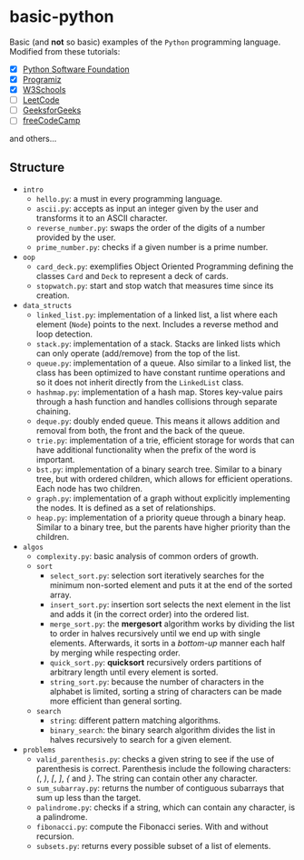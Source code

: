 # basic-python

Basic (and **not** so basic) examples of the `Python` programming language.
Modified from these tutorials:
- [x] [Python Software Foundation](https://docs.python.org/3/tutorial/index.html)
- [x] [Programiz](https://www.programiz.com/python-programming)
- [x] [W3Schools](https://www.w3schools.com/python/default.asp)
- [ ] [LeetCode](https://leetcode.com/)
- [ ] [GeeksforGeeks](https://www.geeksforgeeks.org/python-programming-language/)
- [ ] [freeCodeCamp](https://www.freecodecamp.org/learn/scientific-computing-with-python/)

and others...

## Structure

- `intro`
    + `hello.py`: a must in every programming language.
    + `ascii.py`: accepts as input an integer given by the user and transforms it to an ASCII character.
    + `reverse_number.py`: swaps the order of the digits of a number provided by the user.
    + `prime_number.py`: checks if a given number is a prime number.
- `oop`
    + `card_deck.py`: exemplifies Object Oriented Programming defining the classes `Card` and `Deck` to represent a deck of cards.
    + `stopwatch.py`: start and stop watch that measures time since its creation.
- `data_structs`
    + `linked_list.py`: implementation of a linked list, a list where each element (`Node`) points to the next. Includes a reverse method and loop detection.
    + `stack.py`: implementation of a stack. Stacks are linked lists which can only operate (add/remove) from the top of the list.
    + `queue.py`: implementation of a queue. Also similar to a linked list, the class has been optimized to have constant runtime operations and so it does not inherit directly from the `LinkedList` class.
    + `hashmap.py`: implementation of a hash map. Stores key-value pairs through a hash function and handles collisions through separate chaining.
    + `deque.py`: doubly ended queue. This means it allows addition and removal from both, the front and the back of the queue.
    + `trie.py`: implementation of a trie, efficient storage for words that can have additional functionality when the prefix of the word is important.
    + `bst.py`: implementation of a binary search tree. Similar to a binary tree, but with ordered children, which allows for efficient operations. Each node has two children.
    + `graph.py`: implementation of a graph without explicitly implementing the nodes. It is defined as a set of relationships.
    + `heap.py`: implementation of a priority queue through a binary heap. Similar to a binary tree, but the parents have higher priority than the children.
- `algos`
    + `complexity.py`: basic analysis of common orders of growth.
    + `sort`
        * `select_sort.py`: selection sort iteratively searches for the minimum non-sorted element and puts it at the end of the sorted array.
        * `insert_sort.py`: insertion sort selects the next element in the list and adds it (in the correct order) into the ordered list.
        * `merge_sort.py`: the **mergesort** algorithm works by dividing the list to order in halves recursively until we end up with single elements. Afterwards, it sorts in a _bottom-up_ manner each half by merging while respecting order.
        * `quick_sort.py`: **quicksort** recursively orders partitions of arbitrary length until every element is sorted.
        * `string_sort.py`: because the number of characters in the alphabet is limited, sorting a string of characters can be made more efficient than general sorting.
    + `search`
        * `string`: different pattern matching algorithms.
        * `binary_search`: the binary search algorithm divides the list in halves recursively to search for a given element.
- `problems`
    + `valid_parenthesis.py`: checks a given string to see if the use of parenthesis is correct. Parenthesis include the following characters: _(_, _)_, _[_, _]_, _{_ and _}_. The string can contain other any character.
    + `sum_subarray.py`: returns the number of contiguous subarrays that sum up less than the target.
    + `palindrome.py`: checks if a string, which can contain any character, is a palindrome.
    + `fibonacci.py`: compute the Fibonacci series. With and without recursion.
    + `subsets.py`: returns every possible subset of a list of elements.